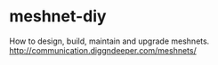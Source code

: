 # meshnet-diy
How to design, build, maintain and upgrade meshnets.
http://communication.diggndeeper.com/meshnets/
